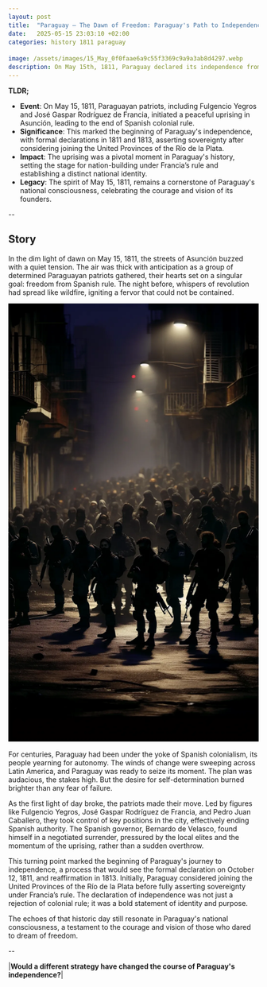 ```yaml
---
layout: post
title:  "Paraguay – The Dawn of Freedom: Paraguay's Path to Independence - 1811"
date:   2025-05-15 23:03:10 +02:00
categories: history 1811 paraguay

image: /assets/images/15_May_0f0faae6a9c55f3369c9a9a3ab8d4297.webp
description: On May 15th, 1811, Paraguay declared its independence from Spanish rule. This marked the beginning of Paraguay's journey as a sovereign nation, free from colonial control.
---
```


**TLDR;**
- **Event**: On May 15, 1811, Paraguayan patriots, including Fulgencio Yegros and José Gaspar Rodríguez de Francia, initiated a peaceful uprising in Asunción, leading to the end of Spanish colonial rule.
- **Significance**: This marked the beginning of Paraguay's independence, with formal declarations in 1811 and 1813, asserting sovereignty after considering joining the United Provinces of the Río de la Plata.
- **Impact**: The uprising was a pivotal moment in Paraguay's history, setting the stage for nation-building under Francia’s rule and establishing a distinct national identity.
- **Legacy**: The spirit of May 15, 1811, remains a cornerstone of Paraguay's national consciousness, celebrating the courage and vision of its founders.

--


## Story
In the dim light of dawn on May 15, 1811, the streets of Asunción buzzed with a quiet tension. The air was thick with anticipation as a group of determined Paraguayan patriots gathered, their hearts set on a singular goal: freedom from Spanish rule. The night before, whispers of revolution had spread like wildfire, igniting a fervor that could not be contained.

![Image](/assets/images/15_May_0f0faae6a9c55f3369c9a9a3ab8d4297.webp)

For centuries, Paraguay had been under the yoke of Spanish colonialism, its people yearning for autonomy. The winds of change were sweeping across Latin America, and Paraguay was ready to seize its moment. The plan was audacious, the stakes high. But the desire for self-determination burned brighter than any fear of failure.

As the first light of day broke, the patriots made their move. Led by figures like Fulgencio Yegros, José Gaspar Rodríguez de Francia, and Pedro Juan Caballero, they took control of key positions in the city, effectively ending Spanish authority. The Spanish governor, Bernardo de Velasco, found himself in a negotiated surrender, pressured by the local elites and the momentum of the uprising, rather than a sudden overthrow.

This turning point marked the beginning of Paraguay's journey to independence, a process that would see the formal declaration on October 12, 1811, and reaffirmation in 1813. Initially, Paraguay considered joining the United Provinces of the Río de la Plata before fully asserting sovereignty under Francia’s rule. The declaration of independence was not just a rejection of colonial rule; it was a bold statement of identity and purpose.

The echoes of that historic day still resonate in Paraguay's national consciousness, a testament to the courage and vision of those who dared to dream of freedom.


--

|**Would a different strategy have changed the course of Paraguay's independence?**|

